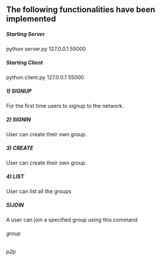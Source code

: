 ## The following functionalities have been implemented 

##### Starting Server
python server.py 127.0.0.1 55000    <IP  port>

##### Starting Client
python client.py 127.0.0.1 55000    <IP  server port>

##### 1) SIGNUP
For the first time users to signup to the network.
<signup  username  password>

##### 2) SIGNIN
 User can create their own group.
 <signin username password>

##### 3) CREATE
User can create their own group.
<create groupname>

##### 4) LIST
User can list all the groups
<list>

##### 5)JOIN
A user can join a specified group using this command 
<join groupname>


###### group 

<send group groupname text>
<send group groupname file filename>

###### p2p
<send username text>
<send username file filename>
 

  
